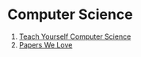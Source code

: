 # Computer Science

1. [Teach Yourself Computer Science](https://teachyourselfcs.com/)
1. [Papers We Love](http://paperswelove.org/)
